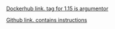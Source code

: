 [Dockerhub link. tag for 1.15 is argumentor](https://hub.docker.com/r/taikamake/devops_with_docker/tags)

[Github link. contains instructions](https://github.com/aejmmark/argumentor)
